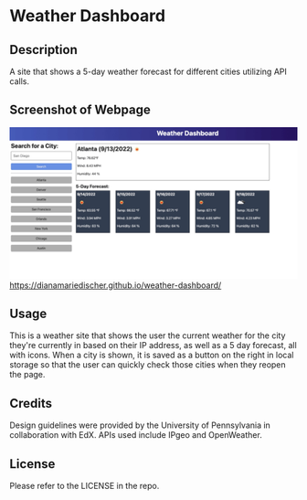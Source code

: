 # Weather Dashboard

## Description
A site that shows a 5-day weather forecast for different cities utilizing API calls.

## Screenshot of Webpage
![screenshot of weather dashboard](IMG_5518.jpeg)
https://dianamariedischer.github.io/weather-dashboard/

## Usage

This is a weather site that shows the user the current weather for the city they're currently in based on their IP address, as well as a 5 day forecast, all with icons. When a city is shown, it is saved as a button on the right in local storage so that the user can quickly check those cities when they reopen the page.

## Credits
Design guidelines were provided by the University of Pennsylvania in collaboration with EdX. APIs used include IPgeo and OpenWeather.

## License

Please refer to the LICENSE in the repo.
